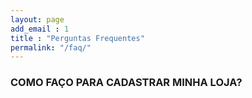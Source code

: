 ```yaml
---
layout: page
add_email : 1
title : "Perguntas Frequentes"
permalink: "/faq/"
---
```


### COMO FAÇO PARA CADASTRAR MINHA LOJA? ###
